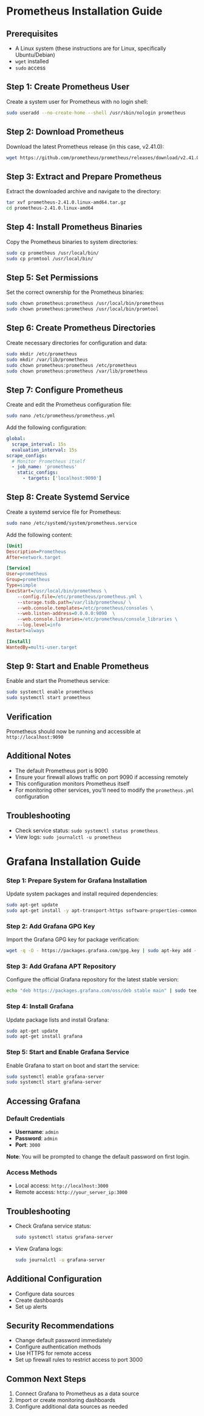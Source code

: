 # Prometheus Installation Guide

## Prerequisites
- A Linux system (these instructions are for Linux, specifically Ubuntu/Debian)
- `wget` installed
- `sudo` access

## Step 1: Create Prometheus User
Create a system user for Prometheus with no login shell:

```bash
sudo useradd --no-create-home --shell /usr/sbin/nologin prometheus
```

## Step 2: Download Prometheus
Download the latest Prometheus release (in this case, v2.41.0):

```bash
wget https://github.com/prometheus/prometheus/releases/download/v2.41.0/prometheus-2.41.0.linux-amd64.tar.gz
```

## Step 3: Extract and Prepare Prometheus
Extract the downloaded archive and navigate to the directory:

```bash
tar xvf prometheus-2.41.0.linux-amd64.tar.gz
cd prometheus-2.41.0.linux-amd64
```

## Step 4: Install Prometheus Binaries
Copy the Prometheus binaries to system directories:

```bash
sudo cp prometheus /usr/local/bin/
sudo cp promtool /usr/local/bin/
```

## Step 5: Set Permissions
Set the correct ownership for the Prometheus binaries:

```bash
sudo chown prometheus:prometheus /usr/local/bin/prometheus
sudo chown prometheus:prometheus /usr/local/bin/promtool
```

## Step 6: Create Prometheus Directories
Create necessary directories for configuration and data:

```bash
sudo mkdir /etc/prometheus
sudo mkdir /var/lib/prometheus
sudo chown prometheus:prometheus /etc/prometheus
sudo chown prometheus:prometheus /var/lib/prometheus
```

## Step 7: Configure Prometheus
Create and edit the Prometheus configuration file:

```bash
sudo nano /etc/prometheus/prometheus.yml
```

Add the following configuration:

```yaml
global:
  scrape_interval: 15s
  evaluation_interval: 15s
scrape_configs:
  # Monitor Prometheus itself
  - job_name: 'prometheus'
    static_configs:
      - targets: ['localhost:9090']
```

## Step 8: Create Systemd Service
Create a systemd service file for Prometheus:

```bash
sudo nano /etc/systemd/system/prometheus.service
```

Add the following content:

```ini
[Unit]
Description=Prometheus
After=network.target

[Service]
User=prometheus
Group=prometheus
Type=simple
ExecStart=/usr/local/bin/prometheus \
    --config.file=/etc/prometheus/prometheus.yml \
    --storage.tsdb.path=/var/lib/prometheus/ \
    --web.console.templates=/etc/prometheus/consoles \
    --web.listen-address=0.0.0.0:9090  \
    --web.console.libraries=/etc/prometheus/console_libraries \
    --log.level=info
Restart=always

[Install]
WantedBy=multi-user.target
```

## Step 9: Start and Enable Prometheus
Enable and start the Prometheus service:

```bash
sudo systemctl enable prometheus
sudo systemctl start prometheus
```

## Verification
Prometheus should now be running and accessible at `http://localhost:9090`

## Additional Notes
- The default Prometheus port is 9090
- Ensure your firewall allows traffic on port 9090 if accessing remotely
- This configuration monitors Prometheus itself
- For monitoring other services, you'll need to modify the `prometheus.yml` configuration

## Troubleshooting
- Check service status: `sudo systemctl status prometheus`
- View logs: `sudo journalctl -u prometheus`




# Grafana Installation Guide

### Step 1: Prepare System for Grafana Installation
Update system packages and install required dependencies:

```bash
sudo apt-get update
sudo apt-get install -y apt-transport-https software-properties-common wget
```

### Step 2: Add Grafana GPG Key
Import the Grafana GPG key for package verification:

```bash
wget -q -O - https://packages.grafana.com/gpg.key | sudo apt-key add -
```

### Step 3: Add Grafana APT Repository
Configure the official Grafana repository for the latest stable version:

```bash
echo "deb https://packages.grafana.com/oss/deb stable main" | sudo tee /etc/apt/sources.list.d/grafana.list
```

### Step 4: Install Grafana
Update package lists and install Grafana:

```bash
sudo apt-get update
sudo apt-get install grafana
```

### Step 5: Start and Enable Grafana Service
Enable Grafana to start on boot and start the service:

```bash
sudo systemctl enable grafana-server
sudo systemctl start grafana-server
```

## Accessing Grafana

### Default Credentials
- **Username**: `admin`
- **Password**: `admin`
- **Port**: `3000`

**Note**: You will be prompted to change the default password on first login.

### Access Methods
- Local access: `http://localhost:3000`
- Remote access: `http://your_server_ip:3000`

## Troubleshooting
- Check Grafana service status: 
  ```bash
  sudo systemctl status grafana-server
  ```
- View Grafana logs: 
  ```bash
  sudo journalctl -u grafana-server
  ```

## Additional Configuration
- Configure data sources
- Create dashboards
- Set up alerts

## Security Recommendations
- Change default password immediately
- Configure authentication methods
- Use HTTPS for remote access
- Set up firewall rules to restrict access to port 3000

## Common Next Steps
1. Connect Grafana to Prometheus as a data source
2. Import or create monitoring dashboards
3. Configure additional data sources as needed
